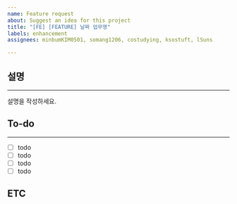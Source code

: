 ```yaml
---
name: Feature request
about: Suggest an idea for this project
title: "[FE] [FEATURE] 날짜 업무명"
labels: enhancement
assignees: minbumKIM0501, somang1206, costudying, ksostuft, lSuns

---
```


## 설명
* * *
설명을 작성하세요.

## To-do
* * *
- [ ] todo
- [ ] todo
- [ ] todo
- [ ] todo

## ETC
